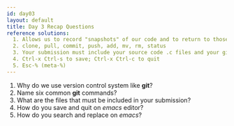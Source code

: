 ```yaml
---
id: day03
layout: default
title: Day 3 Recap Questions
reference solutions:
  1. Allows us to record "snapshots" of our code and to return to those snapshots if we introduce bugs or other problems. Also allows us to share code with collaborators.
  2. clone, pull, commit, push, add, mv, rm, status
  3. Your submission must include your source code .c files and your gitlog.txt bundled in a single zip file. This file should be downloaded to your personal computer from ugrad using scp and then submitted through Gradescope.
  4. Ctrl-x Ctrl-s to save; Ctrl-x Ctrl-c to quit
  5. Esc-% (meta-%)
---
```


1. Why do we use version control system like **git**?
2. Name six common **git** commands?
3. What are the files that must be included in your submission?
4. How do you save and quit on *emacs* editor?
5. How do you search and replace on *emacs*?
